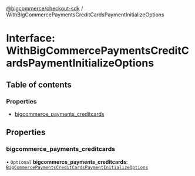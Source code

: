[@bigcommerce/checkout-sdk](../README.md) / WithBigCommercePaymentsCreditCardsPaymentInitializeOptions

# Interface: WithBigCommercePaymentsCreditCardsPaymentInitializeOptions

## Table of contents

### Properties

- [bigcommerce_payments_creditcards](WithBigCommercePaymentsCreditCardsPaymentInitializeOptions.md#bigcommerce_payments_creditcards)

## Properties

### bigcommerce\_payments\_creditcards

• `Optional` **bigcommerce\_payments\_creditcards**: [`BigCommercePaymentsCreditCardsPaymentInitializeOptions`](BigCommercePaymentsCreditCardsPaymentInitializeOptions.md)
